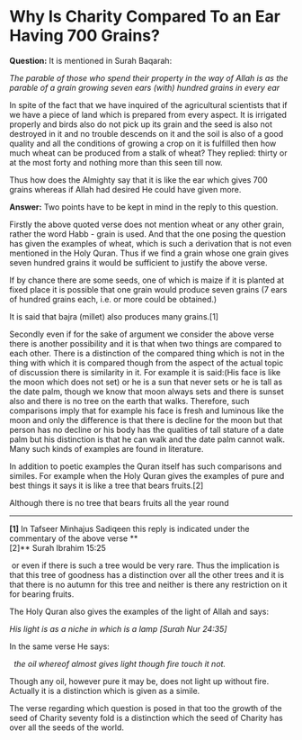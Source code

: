 Why Is Charity Compared To an Ear Having 700 Grains?
====================================================

**Question:** It is mentioned in Surah Baqarah:

*The parable of those who spend their property in the way of Allah is as
the parable of a grain growing seven ears (with) hundred grains in every
ear*

In spite of the fact that we have inquired of the agricultural
scientists that if we have a piece of land which is prepared from every
aspect. It is irrigated properly and birds also do not pick up its grain
and the seed is also not destroyed in it and no trouble descends on it
and the soil is also of a good quality and all the conditions of growing
a crop on it is fulfilled then how much wheat can be produced from a
stalk of wheat? They replied: thirty or at the most forty and nothing
more than this seen till now.

Thus how does the Almighty say that it is like the ear which gives 700
grains whereas if Allah had desired He could have given more.

**Answer:** Two points have to be kept in mind in the reply to this
question.

Firstly the above quoted verse does not mention wheat or any other
grain, rather the word Habb - grain is used. And that the one posing the
question has given the examples of wheat, which is such a derivation
that is not even mentioned in the Holy Quran. Thus if we find a grain
whose one grain gives seven hundred grains it would be sufficient to
justify the above verse.

If by chance there are some seeds, one of which is maize if it is
planted at fixed place it is possible that one grain would produce seven
grains (7 ears of hundred grains each, i.e. or more could be obtained.)

It is said that bajra (millet) also produces many grains.[1]

Secondly even if for the sake of argument we consider the above verse
there is another possibility and it is that when two things are compared
to each other. There is a distinction of the compared thing which is not
in the thing with which it is compared though from the aspect of the
actual topic of discussion there is similarity in it. For example it is
said:(His face is like the moon which does not set) or he is a sun that
never sets or he is tall as the date palm, though we know that moon
always sets and there is sunset also and there is no tree on the earth
that walks. Therefore, such comparisons imply that for example his face
is fresh and luminous like the moon and only the difference is that
there is decline for the moon but that person has no decline or his body
has the qualities of tall stature of a date palm but his distinction is
that he can walk and the date palm cannot walk. Many such kinds of
examples are found in literature.

In addition to poetic examples the Quran itself has such comparisons and
similes. For example when the Holy Quran gives the examples of pure and
best things it says it is like a tree that bears fruits.[2]

Although there is no tree that bears fruits all the year round

------------------------------------------------------------------------

**[1]** In Tafseer Minhajus Sadiqeen this reply is indicated under the
commentary of the above verse **  
 [2]** Surah Ibrahim 15:25

 or even if there is such a tree would be very rare. Thus the
implication is that this tree of goodness has a distinction over all the
other trees and it is that there is no autumn for this tree and neither
is there any restriction on it for bearing fruits.

The Holy Quran also gives the examples of the light of Allah and says:

*His light is as a niche in which is a lamp [Surah Nur 24:35]*

In the same verse He says:

  *the oil whereof almost gives light though fire touch it not.*

Though any oil, however pure it may be, does not light up without fire.
Actually it is a distinction which is given as a simile.

The verse regarding which question is posed in that too the growth of
the seed of Charity seventy fold is a distinction which the seed of
Charity has over all the seeds of the world.
